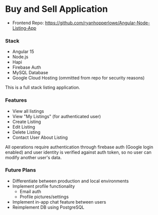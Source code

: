 # Buy and Sell Application
- Frontend Repo: https://github.com/ryanhopperlowe/Angular-Node-Listing-App

### Stack
- Angular 15
- Node.js
- Hapi
- Firebase Auth
- MySQL Database
- Google Cloud Hosting (ommitted from repo for security reasons)

This is a full stack listing application.

### Features
- View all listings
- View "My Listings" (for authenticated user)
- Create Listing
- Edit Listing
- Delete Listing
- Contact User About Listing

All operations require authentication through firebase auth (Google login enabled) and user identity is verified against auth token, so no user can modify another user's data.

### Future Plans
- Differentiate between production and local environments
- Implement profile functionality
  - Email auth
  - Profile pictures/settings
- Implement in-app chat feature between users
- Reimplement DB using PostgreSQL